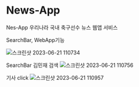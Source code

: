 # News-App

Nes-App 우리나라 국내 축구선수 뉴스 웹앱 서비스

SearchBar, WebApp기능

![스크린샷 2023-06-21 110734](https://github.com/kennywestt/News-App/assets/107021328/17a5a488-128a-494c-b19c-627f0e5c7db1)

SearchBar 김민재 검색
![스크린샷 2023-06-21 110756](https://github.com/kennywestt/News-App/assets/107021328/9c46df88-711e-4937-8db1-92e9e0695ebd)

기사 click
![스크린샷 2023-06-21 110957](https://github.com/kennywestt/News-App/assets/107021328/ab125fec-b709-488c-ad9f-9ad0a4d00d94)
